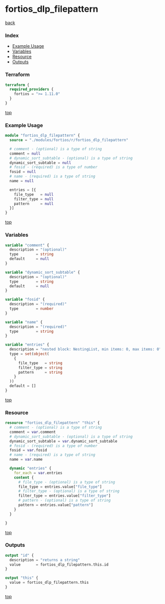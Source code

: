 # fortios_dlp_filepattern

[back](../fortios.md)

### Index

- [Example Usage](#example-usage)
- [Variables](#variables)
- [Resource](#resource)
- [Outputs](#outputs)

### Terraform

```terraform
terraform {
  required_providers {
    fortios = ">= 1.11.0"
  }
}
```

[top](#index)

### Example Usage

```terraform
module "fortios_dlp_filepattern" {
  source = "./modules/fortios/r/fortios_dlp_filepattern"

  # comment - (optional) is a type of string
  comment = null
  # dynamic_sort_subtable - (optional) is a type of string
  dynamic_sort_subtable = null
  # fosid - (required) is a type of number
  fosid = null
  # name - (required) is a type of string
  name = null

  entries = [{
    file_type   = null
    filter_type = null
    pattern     = null
  }]
}
```

[top](#index)

### Variables

```terraform
variable "comment" {
  description = "(optional)"
  type        = string
  default     = null
}

variable "dynamic_sort_subtable" {
  description = "(optional)"
  type        = string
  default     = null
}

variable "fosid" {
  description = "(required)"
  type        = number
}

variable "name" {
  description = "(required)"
  type        = string
}

variable "entries" {
  description = "nested block: NestingList, min items: 0, max items: 0"
  type = set(object(
    {
      file_type   = string
      filter_type = string
      pattern     = string
    }
  ))
  default = []
}
```

[top](#index)

### Resource

```terraform
resource "fortios_dlp_filepattern" "this" {
  # comment - (optional) is a type of string
  comment = var.comment
  # dynamic_sort_subtable - (optional) is a type of string
  dynamic_sort_subtable = var.dynamic_sort_subtable
  # fosid - (required) is a type of number
  fosid = var.fosid
  # name - (required) is a type of string
  name = var.name

  dynamic "entries" {
    for_each = var.entries
    content {
      # file_type - (optional) is a type of string
      file_type = entries.value["file_type"]
      # filter_type - (optional) is a type of string
      filter_type = entries.value["filter_type"]
      # pattern - (optional) is a type of string
      pattern = entries.value["pattern"]
    }
  }

}
```

[top](#index)

### Outputs

```terraform
output "id" {
  description = "returns a string"
  value       = fortios_dlp_filepattern.this.id
}

output "this" {
  value = fortios_dlp_filepattern.this
}
```

[top](#index)